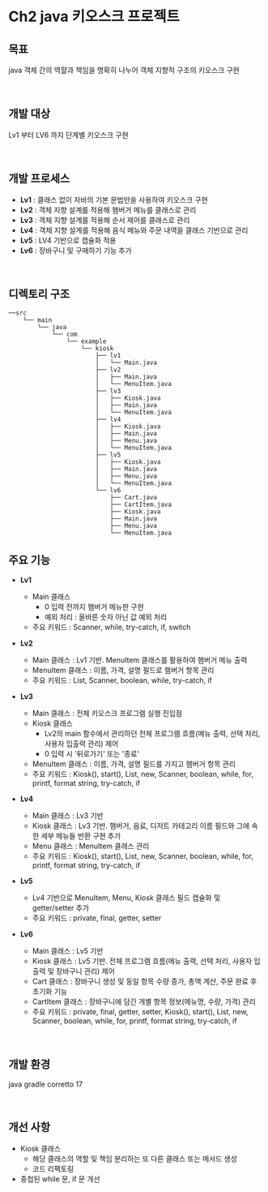 # Ch2 java 키오스크 프로젝트

## 목표
java 객체 간의 역햘과 책임을 명확히 나누어 객체 지향적 구조의 키오스크 구현

<br>

## 개발 대상
Lv1 부터 LV6 까지 단계별 키오스크 구현

<br>

## 개발 프로세스
- **Lv1** : 클래스 없이 자바의 기본 문법만을 사용하여 키오스크 구현
- **Lv2** : 객체 지향 설계를 적용해 햄버거 메뉴를 클래스로 관리
- **Lv3** : 객체 지향 설계를 적용해 순서 제어를 클래스로 관리
- **Lv4** : 객체 지향 설계를 적용해 음식 메뉴와 주문 내역을 클래스 기반으로 관리
- **Lv5** : LV4 기반으로 캡슐화 적용
- **Lv6** : 장바구니 및 구매하기 기능 추가

<br>

## 디렉토리 구조
```
──src
    └── main
        └── java
            └── com
                └── example
                    └── kiosk
                        ├── lv1
                        │   └── Main.java
                        ├── lv2
                        │   ├── Main.java
                        │   └── MenuItem.java
                        ├── lv3
                        │   ├── Kiosk.java
                        │   ├── Main.java
                        │   └── MenuItem.java
                        ├── lv4
                        │   ├── Kiosk.java
                        │   ├── Main.java
                        │   ├── Menu.java
                        │   └── MenuItem.java
                        ├── lv5
                        │   ├── Kiosk.java
                        │   ├── Main.java
                        │   ├── Menu.java
                        │   └── MenuItem.java
                        └── lv6
                            ├── Cart.java
                            ├── CartItem.java
                            ├── Kiosk.java
                            ├── Main.java
                            ├── Menu.java
                            └── MenuItem.java
```

## 주요 기능
- **Lv1**
  - Main 클래스 
    - 0 입력 전까지 햄버거 메뉴판 구현
    - 예외 처리 : 올바른 숫자 아닌 값 예외 처리
  - 주요 키워드 : Scanner, while, try-catch, if, switch
 
- **Lv2**  
  - Main 클래스 : Lv1 기반. MenuItem 클래스를 활용하여 햄버거 메뉴 출력
  - MenuItem 클래스 : 이름, 가격, 설명 필드로 햄버거 항목 관리 
  - 주요 키워드 : List, Scanner, boolean, while, try-catch, if
 
- **Lv3**  
  - Main 클래스 : 전체 키오스크 프로그램 실행 진입점
  - Kiosk 클래스
    - Lv2의 main 함수에서 관리하던 전체 프로그램 흐름(메뉴 출력, 선택 처리, 사용자 입출력 관리) 제어
    - 0 입력 시 '뒤로가기' 또는 '종료' 
  - MenuItem 클래스 : 이름, 가격, 설명 필드를 가지고 햄버거 항목 관리 
  - 주요 키워드 : Kiosk(), start(), List, new, Scanner, boolean, while, for, printf, format string, try-catch, if

- **Lv4**  
  - Main 클래스 : Lv3 기반
  - Kiosk 클래스 : Lv3 기반. 햄버거, 음료, 디저트 카테고리 이름 필드와 그에 속한 세부 메뉴들 반환 구현 추가
  - Menu 클래스 : MenuItem 클래스 관리
  - 주요 키워드 : Kiosk(), start(), List, new, Scanner, boolean, while, for, printf, format string, try-catch, if
 
- **Lv5**  
  - Lv4 기반으로 MenuItem, Menu, Kiosk 클래스 필드 캡슐화 및 getter/setter 추가
  - 주요 키워드 : private, final, getter, setter
 
- **Lv6**  
  - Main 클래스 : Lv5 기반
  - Kiosk 클래스 : Lv5 기반. 전체 프로그램 흐름(메뉴 출력, 선택 처리, 사용자 입출력 및 장바구니 관리) 제어
  - Cart 클래스 : 장바구니 생성 및 동일 항목 수량 증가, 총액 계산, 주문 완료 후 초기화 기능
  - CartItem 클래스 : 장바구니에 담긴 개별 항목 정보(메뉴명, 수량, 가격) 관리
  - 주요 키워드 : private, final, getter, setter, Kiosk(), start(), List, new, Scanner, boolean, while, for, printf, format string, try-catch, if

<br>

## 개발 환경
java gradle corretto 17

<br>

## 개선 사항
- Kiosk 클래스
  - 해당 클래스의 역할 및 책임 분리하는 또 다른 클래스 또는 메서드 생성
  - 코드 리팩토링
- 중첩된 while 문, if 문 개선


